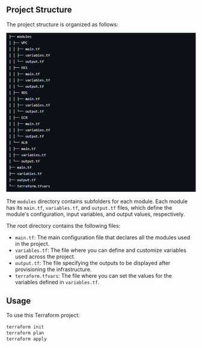 

## Project Structure

The project structure is organized as follows:

![Project strcuture](../Images/projectStructure.png)


The `modules` directory contains subfolders for each module. Each module has its `main.tf`, `variables.tf`, and `output.tf` files, which define the module's configuration, input variables, and output values, respectively.

The root directory contains the following files:

- `main.tf`: The main configuration file that declares all the modules used in the project.
- `variables.tf`: The file where you can define and customize variables used across the project.
- `output.tf`: The file specifying the outputs to be displayed after provisioning the infrastructure.
- `terraform.tfvars`: The file where you can set the values for the variables defined in `variables.tf`.

## Usage

To use this Terraform project:
   ```
   terraform init
   terraform plan
   terraform apply
